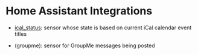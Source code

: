 # Home Assistant Integrations

* [ical_status](ical_status): sensor whose state is based on current iCal calendar event titles

* (groupme): sensor for GroupMe messages being posted
